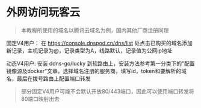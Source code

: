 # 外网访问玩客云

>本教程所使用的域名以腾讯云域名为例，国内其他厂商注册同理

固定V4用户：
在 https://console.dnspod.cn/dns/list 处点击已购买的域名添加新记录，主机记录为@，记录类型为A，线路默认，记录值为公网ip地址

动态V4用户:
安装 ddns-go/lucky 到软路由上，安装方法参考第一分类下的"配置镜像源及docker"文章，选择域名注册的服务商，填写id，token和要解析的域名，最后在拨号路由上配置端口转发

>部分固定V4用户可能不会默认开放80/443端口，因此可以使用端口转发将80端口映射出去
